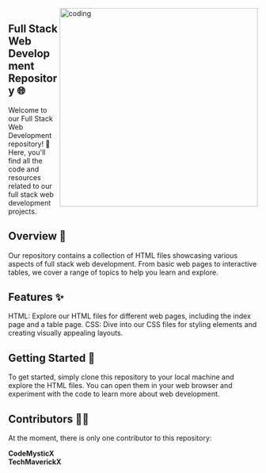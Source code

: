 <img align="right" alt="coding" width="400" src="https://cdn3d.iconscout.com/3d/premium/thumb/sql-developer-8190885-6594638.png">

## Full Stack Web Development Repository 🌐
Welcome to our Full Stack Web Development repository! 🚀 Here, you'll find all the code and resources related to our full stack web development projects.

## Overview 📝
Our repository contains a collection of HTML files showcasing various aspects of full stack web development. From basic web pages to interactive tables, we cover a range of topics to help you learn and explore.

## Features ✨
HTML: Explore our HTML files for different web pages, including the index page and a table page.
CSS: Dive into our CSS files for styling elements and creating visually appealing layouts.

## Getting Started 🚀
To get started, simply clone this repository to your local machine and explore the HTML files. You can open them in your web browser and experiment with the code to learn more about web development.

## Contributors 👨‍💻
At the moment, there is only one contributor to this repository:

**CodeMysticX**<br>
**TechMaverickX**

